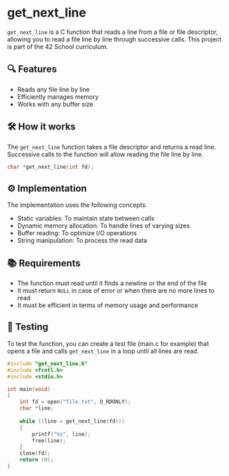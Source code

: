# get_next_line

`get_next_line` is a C function that reads a line from a file or file descriptor, allowing you to read a file line by line through successive calls. This project is part of the 42 School curriculum.

## 🔍 Features

- Reads any file line by line
- Efficiently manages memory
- Works with any buffer size

## 🛠️ How it works

The `get_next_line` function takes a file descriptor and returns a read line. Successive calls to the function will allow reading the file line by line.

```c
char *get_next_line(int fd);
```

## ⚙️ Implementation
The implementation uses the following concepts:

- Static variables: To maintain state between calls
- Dynamic memory allocation: To handle lines of varying sizes
- Buffer reading: To optimize I/O operations
- String manipulation: To process the read data

## 📚 Requirements
- The function must read until it finds a newline or the end of the file
- It must return `NULL` in case of error or when there are no more lines to read
- It must be efficient in terms of memory usage and performance

## 🧪 Testing
To test the function, you can create a test file (main.c for example) that opens a file and calls `get_next_line` in a loop until all lines are read.

```c
#include "get_next_line.h"
#include <fcntl.h>
#include <stdio.h>

int	main(void)
{
	int fd = open("file.txt", O_RDONLY);
	char *line;
		
	while ((line = get_next_line(fd)))
	{
		printf("%s", line);
		free(line);
	}
	close(fd);
	return (0);
}
```
